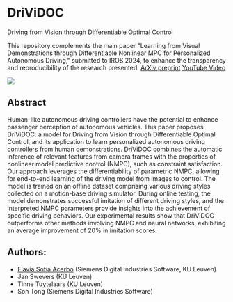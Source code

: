 # DriViDOC
Driving from Vision through Differentiable Optimal Control

This repository complements the main paper "Learning from Visual Demonstrations through Differentiable Nonlinear MPC for Personalized Autonomous Driving," submitted to IROS 2024, to enhance the transparency and reproducibility of the research presented.
[ArXiv preprint](https://arxiv.org/abs/2403.15102)
[YouTube Video](https://youtu.be/WxWPuAtJ08E)

![](img/styles.gif)

## Abstract
Human-like autonomous driving controllers have the potential to enhance passenger perception of autonomous vehicles. This paper proposes DriViDOC: a model for Driving from Vision through Differentiable Optimal Control, and its application to learn personalized autonomous driving controllers from human demonstrations. 
DriViDOC combines the automatic inference of relevant features from camera frames with the properties of nonlinear model predictive control (NMPC), such as constraint satisfaction.
Our approach leverages the differentiability of parametric NMPC, allowing for end-to-end learning of the driving model from images to control. The model is trained on an offline dataset comprising various driving styles collected on a motion-base driving simulator. During online testing, the model demonstrates successful imitation of different driving styles, and the interpreted NMPC parameters provide insights into the achievement of specific driving behaviors. Our experimental results show that DriViDOC outperforms other methods involving NMPC and neural networks, exhibiting an average improvement of 20\% in imitation scores. 



## Authors:
- [Flavia Sofia Acerbo](mailto:flavia.acerbo@siemens.com) (Siemens Digital Industries Software, KU Leuven)
- Jan Swevers (KU Leuven)
- Tinne Tuytelaars (KU Leuven)
- Son Tong (Siemens Digital Industries Software)
